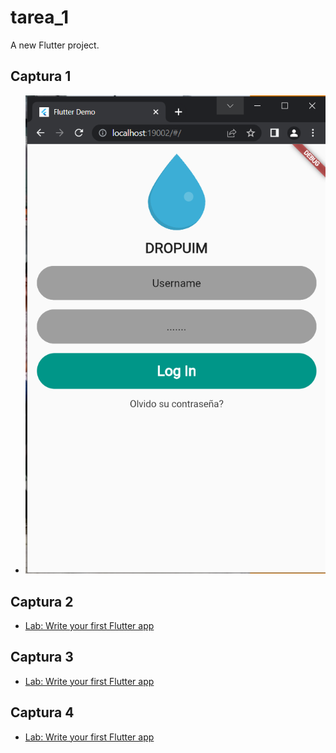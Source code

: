 # tarea_1

A new Flutter project.

## Captura 1

- ![](https://raw.githubusercontent.com/Jeral-program/imagenes/master/Captura%20de%20pantalla%201.png)

## Captura 2

- [Lab: Write your first Flutter app](https://raw.githubusercontent.com/Jeral-program/imagenes/master/Captura%20de%20pantalla%202.png)

## Captura 3

- [Lab: Write your first Flutter app](https://raw.githubusercontent.com/Jeral-program/imagenes/master/Captura%20de%20pantalla%203.png)

## Captura 4

- [Lab: Write your first Flutter app](https://raw.githubusercontent.com/Jeral-program/imagenes/master/Captura%20de%20pantalla%204.png)
